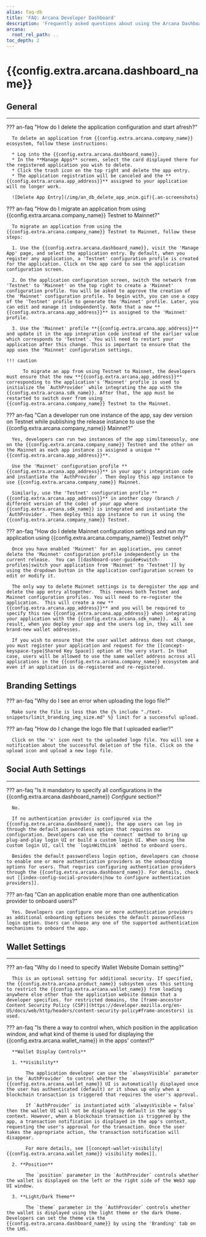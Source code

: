 ```yaml
---
alias: faq-db
title: 'FAQ: Arcana Developer Dashboard'
description: 'Frequently asked questions about using the Arcana Dashboard to register their apps, get a unique clientId, configure the app auth providers etc.'
arcana:
  root_rel_path: ..
toc_depth: 2
---
```


# {{config.extra.arcana.dashboard_name}}

## General

---

??? an-faq "How do I delete the application configuration and start afresh?"

      To delete an application from {{config.extra.arcana.company_name}} ecosystem, follow these instructions:

      * Log into the {{config.extra.arcana.dashboard_name}}.
      * In the **Manage Apps** screen, select the card displayed there for the registered application you wish to delete.
      * Click the trash icon on the top right and delete the app entry.
      * The application registration will be canceled and the **{{config.extra.arcana.app_address}}** assigned to your application will no longer work.

      ![Delete App Entry](/img/an_db_delete_app_anim.gif){.an-screenshots}

??? an-faq "How do I migrate an application from using {{config.extra.arcana.company_name}} Testnet to Mainnet?"

      To migrate an application from using the {{config.extra.arcana.company_name}} Testnet to Mainnet, follow these steps:

      1. Use the {{config.extra.arcana.dashboard_name}}, visit the 'Manage App' page, and select the application entry. By default, when you register any application, a 'Testnet' configuration profile is created for the application. Click on the app card to see the application configuration screen.

      2. On the application configuration screen, switch the network from 'Testnet' to 'Mainnet' on the top right to create a 'Mainnet' configuration profile. You will be asked to approve the creation of the 'Mainnet' configuration profile. To begin with, you can use a copy of the 'Testnet' profile to generate the 'Mainnet' profile. Later, you can edit and manage it independently. Note that a new **{{config.extra.arcana.app_address}}** is assigned to the 'Mainnet' profile.

      3. Use the 'Mainnet' profile **{{config.extra.arcana.app_address}}** and update it in the app integration code instead of the earlier value which corresponds to 'Testnet'. You will need to restart your application after this change. This is important to ensure that the app uses the 'Mainnet' configuration settings.

    !!! caution

          To migrate an app from using Testnet to Mainnet, the developers must ensure that the new **{{config.extra.arcana.app_address}}** corresponding to the application's 'Mainnet' profile is used to initialize the `AuthProvider` while integrating the app with the {{config.extra.arcana.sdk_name}}. After that, the app must be restarted to switch over from using {{config.extra.arcana.company_name}} Testnet to the Mainnet. 

??? an-faq "Can a developer run one instance of the app, say dev version on Testnet while publishing the release instance to use the {{config.extra.arcana.company_name}} Mainnet?"

      Yes, developers can run two instances of the app simultaneously, one on the {{config.extra.arcana.company_name}} Testnet and the other on the Mainnet as each app instance is assigned a unique **{{config.extra.arcana.app_address}}**. 
      
      Use the 'Mainnet' configuration profile **{{config.extra.arcana.app_address}}** in your app's integration code and instantiate the `AuthProvider`. Then deploy this app instance to use {{config.extra.arcana.company_name}} Mainnet. 
      
      Similarly, use the 'Testnet' configuration profile **{{config.extra.arcana.app_address}}** in another copy (branch / different version of the code) of your app where {{config.extra.arcana.sdk_name}} is integrated and instantiate the `AuthProvider`. Then deploy this app instance to run it using the {{config.extra.arcana.company_name}} Testnet.

??? an-faq "How do I delete Mainnet configuration settings and run my application using {{config.extra.arcana.company_name}} Testnet only?"

      Once you have enabled 'Mainnet' for an application, you cannot delete the 'Mainnet' configuration profile independently in the current release.  You can [[dashboard-user-guide#switch-profiles|switch your application from 'Mainnet' to 'Testnet']] by using the dropdown button in the application configuration screen to edit or modify it. 

      The only way to delete Mainnet settings is to deregister the app and delete the app entry altogether.  This removes both Testnet and Mainnet configuration profiles. You will need to re-register the application.  This will create a new **{{config.extra.arcana.app_address}}** and you will be required to specify this new {{config.extra.arcana.app_address}} when integrating your application with the {{config.extra.arcana.sdk_name}}.  As a result, when you deploy your app and the users log in, they will see brand-new wallet addresses. 
      
      If you wish to ensure that the user wallet address does not change, you must register your application and request for the [[concept-keyspace-type|Shared Key Space]] option at the very start. In that case, users will be allowed to use the same wallet address across all applications in the {{config.extra.arcana.company_name}} ecosystem and even if an application is de-registered and re-registered.

## Branding Settings

??? an-faq "Why do I see an error when uploading the logo file?"

      Make sure the file is less than the {% include "./text-snippets/limit_branding_img_size.md" %} limit for a successful upload.

??? an-faq "How do I change the logo file that I uploaded earlier?"

      Click on the 'x' icon next to the uploaded logo file. You will see a notification about the successful deletion of the file. Click on the upload icon and upload a new logo file.

## Social Auth Settings

---

??? an-faq "Is it mandatory to specify all configurations in the {{config.extra.arcana.dashboard_name}} *Configure* section?"

      No.

      If no authentication provider is configured via the {{config.extra.arcana.dashboard_name}}, the app users can log in through the default passwordless option that requires no configuration. Developers can use the `connect` method to bring up plug-and-play login UI or build a custom login UI. When using the custom login UI, call the `loginWithLink` method to onboard users. 
      
      Besides the default passwordless login option, developers can choose to enable one or more authentication providers as the onboarding options for users. That requries configuring authentication providers through the {{config.extra.arcana.dashboard_name}}. For details, check out [[index-config-social-providers|how to configure authentication providers]].

??? an-faq "Can an application enable more than one authentication provider to onboard users?"  

      Yes. Developers can configure one or more authentication providers as additional onboarding options besides the default passwordless login option. Users can choose any one of the supported authentication mechanisms to onboard the app.


## Wallet Settings

---

??? an-faq "Why do I need to specify Wallet Website Domain setting?"

      This is an optional setting for additional security. If specified, the {{config.extra.arcana.product_name}} subsystem uses this setting to restrict the {{config.extra.arcana.wallet_name}} from loading anywhere else other than the application website domain that a developer specifies. for restricted domains, the [frame-ancestor Content Security Policy (CSP)](https://developer.mozilla.org/en-US/docs/web/http/headers/content-security-policy#frame-ancestors) is used.

??? an-faq "Is there a way to control when, which position in the application window, and what kind of theme is used for displaying the {{config.extra.arcana.wallet_name}} in the apps' context?"

      **Wallet Display Controls**

      1. **Visibility** 
      
           The application developer can use the `alwaysVisible` parameter in the `AuthProvider` to control whether the {{config.extra.arcana.wallet_name}} UI is automatically displayed once the user has authenticated (default) or it shows up only when a blockchain transaction is triggered that requires the user's approval.

           If `AuthProvider` is instantiated with `alwaysVisible = false` then the wallet UI will not be displayed by default in the app's context. However, when a blockchain transaction is triggered by the app, a transaction notification is displayed in the app's context, requesting the user's approval for the transaction. Once the user takes the appropriate action, the transaction notification will disappear.

           For more details, see [[concept-wallet-visibility|{{config.extra.arcana.wallet_name}} visibility modes]].

      2. **Position**

           The `position` parameter in the `AuthProvider` controls whether the wallet is displayed on the left or the right side of the Web3 app UI window.

      3. **Light/Dark Theme**

           The `theme` parameter in the `AuthProvider` controls whether the wallet is displayed using the light theme or the dark theme.  Developers can set the theme via the {{config.extra.arcana.dashboard_name}} by using the 'Branding' tab on the LHS.
